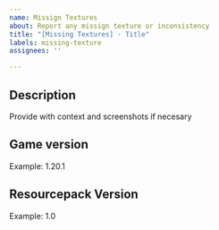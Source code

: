 ```yaml
---
name: Missign Textures
about: Report any missign texture or inconsistency
title: "[Missing Textures] - Title"
labels: missing-texture
assignees: ''

---
```


## Description

Provide with context and screenshots if necesary

## Game version

Example: 1.20.1

## Resourcepack Version

Example: 1.0
